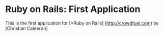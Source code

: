 # Ruby on Rails: First Application

This is the first application for
[*Ruby on Rails]
(http://crowdfuel.com)
by [Christian Calderon]